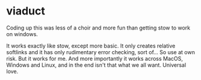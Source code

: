 # viaduct

Coding up this was less of a choir and more fun than getting stow to work on windows.

It works exactly like stow, except more basic. It only creates relative softlinks and it has only rudimentary error checking, sort of...
So use at own risk. But it works for me. And more importantly it works across MacOS, Windows and Linux, and in the end
isn't that what we all want. Universal love.
